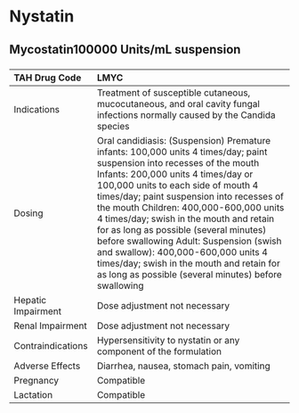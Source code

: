 # Nystatin

## Mycostatin100000 Units/mL suspension

##### 

| TAH Drug Code      | LMYC                                                                                                                                                                                                                                                                                                                                                                                                                                                                                                                                                                   |
|:-------------------|:-----------------------------------------------------------------------------------------------------------------------------------------------------------------------------------------------------------------------------------------------------------------------------------------------------------------------------------------------------------------------------------------------------------------------------------------------------------------------------------------------------------------------------------------------------------------------|
| Indications        | Treatment of susceptible cutaneous, mucocutaneous, and oral cavity fungal infections normally caused by the Candida species                                                                                                                                                                                                                                                                                                                                                                                                                                            |
| Dosing             | Oral candidiasis: (Suspension) Premature infants: 100,000 units 4 times/day; paint suspension into recesses of the mouth Infants: 200,000 units 4 times/day or 100,000 units to each side of mouth 4 times/day; paint suspension into recesses of the mouth Children: 400,000-600,000 units 4 times/day; swish in the mouth and retain for as long as possible (several minutes) before swallowing Adult: Suspension (swish and swallow): 400,000-600,000 units 4 times/day; swish in the mouth and retain for as long as possible (several minutes) before swallowing |
| Hepatic Impairment | Dose adjustment not necessary                                                                                                                                                                                                                                                                                                                                                                                                                                                                                                                                          |
| Renal Impairment   | Dose adjustment not necessary                                                                                                                                                                                                                                                                                                                                                                                                                                                                                                                                          |
| Contraindications  | Hypersensitivity to nystatin or any component of the formulation                                                                                                                                                                                                                                                                                                                                                                                                                                                                                                       |
| Adverse Effects    | Diarrhea, nausea, stomach pain, vomiting                                                                                                                                                                                                                                                                                                                                                                                                                                                                                                                               |
| Pregnancy          | Compatible                                                                                                                                                                                                                                                                                                                                                                                                                                                                                                                                                             |
| Lactation          | Compatible                                                                                                                                                                                                                                                                                                                                                                                                                                                                                                                                                             |

